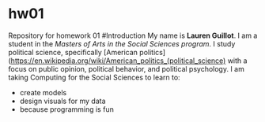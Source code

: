 # hw01
Repository for homework 01
#Introduction
My name is **Lauren Guillot**. I am a student in the *Masters of Arts in the Social Sciences program*. I study political science, specifically [American politics](https://en.wikipedia.org/wiki/American_politics_(political_science) with a focus on public opinion, political behavior, and political psychology.
I am taking Computing for the Social Sciences to learn to:
* create models
* design visuals for my data
* because programming is fun
